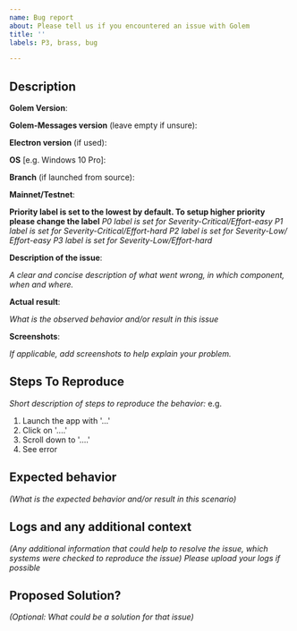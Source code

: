 ```yaml
---
name: Bug report
about: Please tell us if you encountered an issue with Golem
title: ''
labels: P3, brass, bug

---
```


## Description

**Golem Version**:

**Golem-Messages version** (leave empty if unsure):

**Electron version** (if used):

**OS** [e.g. Windows 10 Pro]:

**Branch** (if launched from source):

**Mainnet/Testnet**:

**Priority label is set to the lowest by default. To setup higher priority please change the label**
_P0 label is set for Severity-Critical/Effort-easy
P1 label is set  for Severity-Critical/Effort-hard
P2 label is set for Severity-Low/ Effort-easy
P3 label is set for Severity-Low/Effort-hard_

**Description of the issue**:

_A clear and concise description of what went wrong, in which component, when and where._

**Actual result**:

_What is the observed behavior and/or result in this issue_

**Screenshots**:

_If applicable, add screenshots to help explain your problem._

## Steps To Reproduce
_Short description of steps to reproduce the behavior:_
e.g.
1. Launch the app with '...'
2. Click on '....'
3. Scroll down to '....'
4. See error

## Expected behavior
_(What is the expected behavior and/or result in this scenario)_

## Logs and any additional context
_(Any additional information that could help to resolve the issue, which systems were checked to reproduce the issue)_
_Please upload your logs if possible_

## Proposed Solution?
_(Optional: What could be a solution for that issue)_
